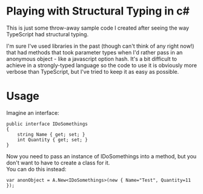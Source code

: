 Playing with Structural Typing in c#
====================================

This is just some throw-away sample code I created after seeing the way TypeScript had structural typing.

I'm sure I've used libraries in the past (though can't think of any right now!) that had methods that took
parameter types when I'd rather pass in an anonymous object - like a javascript option hash.  It's a bit
difficult to achieve in a strongly-typed language so the code to use it is obviously more verbose than TypeScript,
but I've tried to keep it as easy as possible.

Usage
=====

Imagine an interface:

    public interface IDoSomethings
	{
	    string Name { get; set; }
		int Quantity { get; set; }
	}

Now you need to pass an instance of IDoSomethings into a method, but you don't want to have to create a class for it.  
You can do this instead:

    var anonObject = A.New<IDoSomethings>(new { Name="Test", Quantity=11 });

